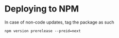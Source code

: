 # Deploying to NPM

In case of non-code updates, tag the package as such

```shell
npm version prerelease --preid=next
```
